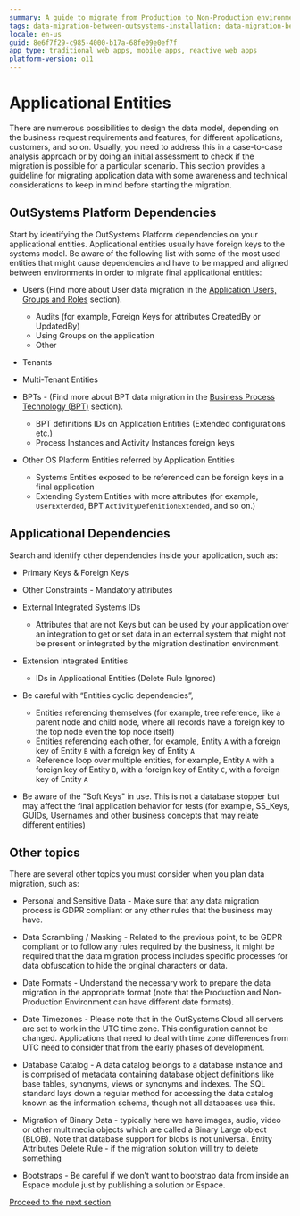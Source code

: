 ```yaml
---
summary: A guide to migrate from Production to Non-Production environments in OutSystems - Applicational Entities
tags: data-migration-between-outsystems-installation; data-migration-between-production-and-non-production-outsystems; applicational-entities
locale: en-us
guid: 8e6f7f29-c985-4000-b17a-68fe09e0ef7f
app_type: traditional web apps, mobile apps, reactive web apps
platform-version: o11
---
```


# Applicational Entities

There are numerous possibilities to design the data model, depending on the business request requirements and features, for different applications, customers, and so on.
Usually, you need to address this in a case-to-case analysis approach or by doing an initial assessment to check if the migration is possible for a particular scenario.
This section provides a guideline for migrating application data with some awareness and technical considerations to keep in mind before starting the migration.

## OutSystems Platform Dependencies

Start by identifying the OutSystems Platform dependencies on your applicational entities. 
Applicational entities usually have foreign keys to the systems model. Be aware of the following list with some of the most used entities that might cause dependencies and have to be mapped and aligned between environments in order to migrate final applicational entities:

* Users (Find more about User data migration in the [Application Users, Groups and Roles](05-application-users-groups-roles.md) section).
    * Audits (for example, Foreign Keys for attributes CreatedBy or UpdatedBy)
    * Using Groups on the application
    * Other

* Tenants

* Multi-Tenant Entities

* BPTs - (Find more about BPT data migration in the [Business Process Technology (BPT)](07-business-process-technology-bpt.md) section).
    * BPT definitions IDs on Application Entities (Extended configurations etc.) 
    * Process Instances and Activity Instances foreign keys

* Other OS Platform Entities referred by Application Entities
    * Systems Entities exposed to be referenced can be foreign keys in a final application
    * Extending System Entities with more attributes (for example, ``UserExtended``, BPT ``ActivityDefenitionExtended``, and so on.)


## Applicational Dependencies

Search and identify other dependencies inside your application, such as:

* Primary Keys & Foreign Keys

* Other Constraints - Mandatory attributes

* External Integrated Systems IDs 
    * Attributes that are not Keys but can be used by your application over an integration to get or set data in an external system that might not be present or integrated by the migration destination environment.

* Extension Integrated Entities 
    * IDs in Applicational Entities (Delete Rule Ignored)

* Be careful with “Entities cyclic dependencies”, 
    *   Entities referencing themselves (for example, tree reference, like a parent node and child node, where all records have a foreign key to the top node even the top node itself)
    * Entities referencing each other, for example, Entity ``A`` with a foreign key of Entity ``B`` with a foreign key of Entity ``A``
    * Reference loop over multiple entities, for example, Entity ``A`` with a foreign key of Entity ``B``, with a foreign key of Entity ``C``, with a foreign key of Entity ``A``
    
* Be aware of the "Soft Keys" in use. This is not a database stopper but may affect the final application behavior for tests (for example, SS_Keys, GUIDs, Usernames and other business concepts that may relate different entities) 
    

## Other topics

There are several other topics you must consider when you plan data migration, such as:
 
* Personal and Sensitive Data - Make sure that any data migration process is GDPR compliant or any other rules that the business may have.

* Data Scrambling / Masking - Related to the previous point, to be GDPR compliant or to follow any rules required by the business, it might be required that the data migration process includes specific processes for data obfuscation to hide the original characters or data.

* Date Formats - Understand the necessary work to prepare the data migration in the appropriate format (note that the Production and Non-Production Environment can have different date formats).

* Date Timezones - Please note that in the OutSystems Cloud all servers are set to work in the UTC time zone. This configuration cannot be changed. Applications that need to deal with time zone differences from UTC need to consider that from the early phases of development.

* Database Catalog - A data catalog belongs to a database instance and is comprised of metadata containing database object definitions like base tables, synonyms, views or synonyms and indexes. The SQL standard lays down a regular method for accessing the data catalog known as the information schema, though not all databases use this.

* Migration of Binary Data - typically here we have images, audio, video or other multimedia objects which are called a Binary Large object (BLOB). Note that database support for blobs is not universal. 
Entity Attributes Delete Rule - if the migration solution will try to delete something

* Bootstraps - Be careful if we don’t want to bootstrap data from inside an Espace module just by publishing a solution or Espace.

[Proceed to the next section](05-application-users-groups-roles.md)
